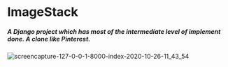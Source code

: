 # ImageStack
##### A Django project which has most of the intermediate level of implement done. A clone like Pinterest.

![screencapture-127-0-0-1-8000-index-2020-10-26-11_43_54](https://user-images.githubusercontent.com/56439649/97142611-f77aaa80-1786-11eb-96fd-93c00ab4ce51.png)
